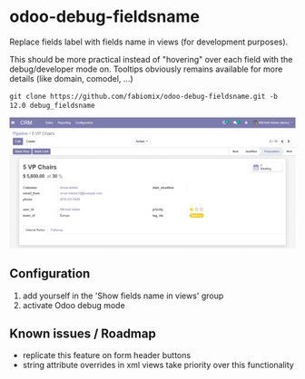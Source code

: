 # odoo-debug-fieldsname
Replace fields label with fields name in views (for development purposes).

This should be more practical instead of "hovering" over each field with the debug/developer mode on.
Tooltips obviously remains available for more details (like domain, comodel, ...)

```
git clone https://github.com/fabiomix/odoo-debug-fieldsname.git -b 12.0 debug_fieldsname
```

![screenshot](.images/screenshot.png)

## Configuration
1. add yourself in the 'Show fields name in views' group
2. activate Odoo debug mode

## Known issues / Roadmap
- replicate this feature on form header buttons
- string attribute overrides in xml views take priority over this functionality
